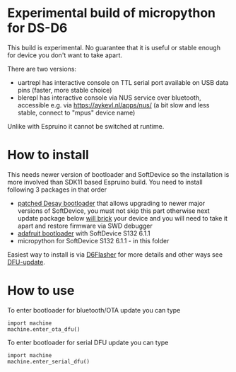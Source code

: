 # Experimental build of micropython for DS-D6

This build is experimental. No guarantee that it is useful or stable enough for device you don't want to take apart.

There are two versions:
- uartrepl has interactive console on TTL serial port available on USB data pins (faster, more stable choice)
- blerepl has interactive console via NUS service over bluetooth, accessible e.g. via https://aykevl.nl/apps/nus/ (a bit slow and less stable, connect to "mpus" device name)

Unlike with Espruino it cannot be switched at runtime.

# How to install

This needs newer version of bootloader and SoftDevice so the installation is more involved than SDK11 based Espruino build.
You need to install following 3 packages in that order

- [patched Desay bootloader](https://github.com/fanoush/ds-d6/blob/master/fwdump/DS-D6-desay-bootloader-noanim-fix.zip) that allows upgrading to newer major versions of SoftDevice, you must not skip this part otherwise next update package below [will brick](https://devzone.nordicsemi.com/f/nordic-q-a/16774/updating-from-s132-v2-0-x-to-s132-v3-0-0-with-dual-bank-bootloader-from-sdk-v11-0-0-does-not-work) your device and you will need to take it apart and restore firmware via SWD debugger
- [adafruit bootloader](https://github.com/fanoush/ds-d6/blob/master/micropython/DS-D6-adafruit-bootloader-sd132v611.zip) with SoftDevice S132 6.1.1
- micropython for SoftDevice S132 6.1.1 - in this folder

Easiest way to install is via [D6Flasher](https://play.google.com/store/apps/details?id=com.atcnetz.ble.readwrite) for more details and other ways see [DFU-update](https://github.com/fanoush/ds-d6/wiki/DFU-update).

# How to use

To enter bootloader for bluetooth/OTA update you can type 
```
import machine
machine.enter_ota_dfu()
```
To enter bootloader for  serial DFU update you can type 
```
import machine
machine.enter_serial_dfu()
```

